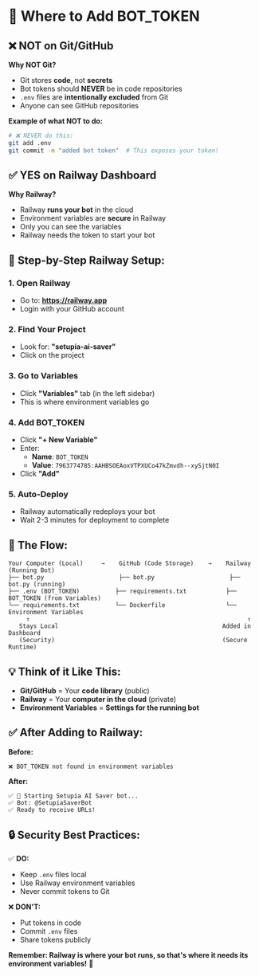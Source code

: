 # 🔑 Where to Add BOT_TOKEN

## ❌ **NOT on Git/GitHub**

**Why NOT Git?**
- Git stores **code**, not **secrets**
- Bot tokens should **NEVER** be in code repositories
- `.env` files are **intentionally excluded** from Git
- Anyone can see GitHub repositories

**Example of what NOT to do:**
```bash
# ❌ NEVER do this:
git add .env
git commit -m "added bot token"  # This exposes your token!
```

## ✅ **YES on Railway Dashboard**

**Why Railway?**
- Railway **runs your bot** in the cloud
- Environment variables are **secure** in Railway
- Only you can see the variables
- Railway needs the token to start your bot

## 🎯 **Step-by-Step Railway Setup:**

### **1. Open Railway**
- Go to: **https://railway.app**
- Login with your GitHub account

### **2. Find Your Project**
- Look for: **"setupia-ai-saver"**
- Click on the project

### **3. Go to Variables**
- Click **"Variables"** tab (in the left sidebar)
- This is where environment variables go

### **4. Add BOT_TOKEN**
- Click **"+ New Variable"**
- Enter:
  - **Name**: `BOT_TOKEN`
  - **Value**: `7963774785:AAHBSOEAoxVTPXUCo47kZmvdh--xySjtN0I`
- Click **"Add"**

### **5. Auto-Deploy**
- Railway automatically redeploys your bot
- Wait 2-3 minutes for deployment to complete

## 🔄 **The Flow:**

```
Your Computer (Local)     →    GitHub (Code Storage)    →    Railway (Running Bot)
├── bot.py                     ├── bot.py                     ├── bot.py (running)
├── .env (BOT_TOKEN)          ├── requirements.txt           ├── BOT_TOKEN (from Variables)
└── requirements.txt          └── Dockerfile                 └── Environment Variables
     ↑                                                             ↑
   Stays Local                                              Added in Dashboard
   (Security)                                               (Secure Runtime)
```

## 💡 **Think of it Like This:**

- **Git/GitHub** = Your **code library** (public)
- **Railway** = Your **computer in the cloud** (private)
- **Environment Variables** = **Settings for the running bot**

## ✅ **After Adding to Railway:**

**Before:**
```
❌ BOT_TOKEN not found in environment variables
```

**After:**
```
✅ 🚀 Starting Setupia AI Saver bot...
✅ Bot: @SetupiaSaverBot
✅ Ready to receive URLs!
```

## 🔒 **Security Best Practices:**

✅ **DO:**
- Keep `.env` files local
- Use Railway environment variables
- Never commit tokens to Git

❌ **DON'T:**
- Put tokens in code
- Commit `.env` files
- Share tokens publicly

**Remember: Railway is where your bot runs, so that's where it needs its environment variables!** 🚀
